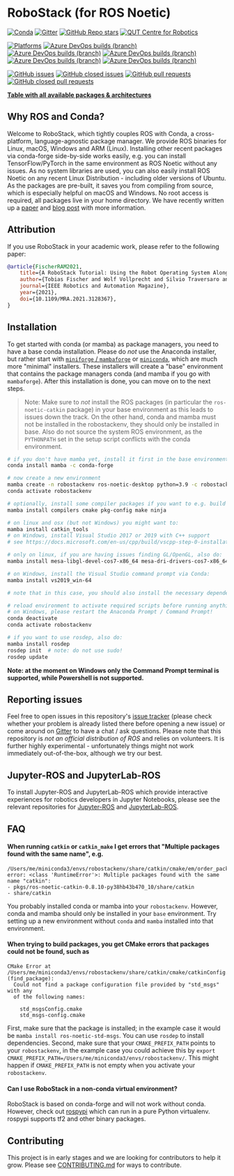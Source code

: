# RoboStack (for ROS Noetic)
[![Conda](https://img.shields.io/conda/dn/robostack/ros-noetic-desktop?style=flat-square)](https://anaconda.org/robostack/)
[![Gitter](https://img.shields.io/gitter/room/RoboStack/Lobby?style=flat-square)](https://gitter.im/RoboStack/Lobby)
[![GitHub Repo stars](https://img.shields.io/github/stars/robostack/ros-noetic?style=flat-square)](https://github.com/RoboStack/ros-noetic/)
[![QUT Centre for Robotics](https://img.shields.io/badge/collection-QUT%20Robotics-%23043d71?style=flat-square)](https://qcr.ai)

[![Platforms](https://img.shields.io/badge/platforms-linux%20%7C%20win%20%7C%20macos%20%7C%20macos_arm64%20%7C%20linux_aarch64-green.svg?style=flat-square)](https://github.com/RoboStack/ros-noetic)
[![Azure DevOps builds (branch)](https://img.shields.io/github/actions/workflow/status/robostack/ros-noetic/linux.yml?branch=buildbranch_linux&label=build%20linux&style=flat-square)](https://github.com/RoboStack/ros-noetic/actions/workflows/linux.yml)
[![Azure DevOps builds (branch)](https://img.shields.io/github/actions/workflow/status/robostack/ros-noetic/win.yml?branch=buildbranch_win&label=build%20win&style=flat-square)](https://github.com/RoboStack/ros-noetic/actions/workflows/win.yml)
[![Azure DevOps builds (branch)](https://img.shields.io/github/actions/workflow/status/robostack/ros-noetic/osx.yml?branch=buildbranch_osx&label=build%20osx&style=flat-square)](https://github.com/RoboStack/ros-noetic/actions/workflows/osx.yml)
[![Azure DevOps builds (branch)](https://img.shields.io/github/actions/workflow/status/robostack/ros-noetic/osx_arm64.yml?branch=buildbranch_osx_arm64&label=build%20osx-arm64&style=flat-square)](https://github.com/RoboStack/ros-noetic/actions/workflows/osx_arm64.yml)
[![Azure DevOps builds (branch)](https://img.shields.io/github/actions/workflow/status/robostack/ros-noetic/build_linux_aarch64.yml?branch=buildbranch_linux_aarch64&label=build%20aarch64&style=flat-square)](https://github.com/RoboStack/ros-noetic/actions/workflows/build_linux_aarch64.yml)

[![GitHub issues](https://img.shields.io/github/issues-raw/robostack/ros-noetic?style=flat-square)](https://github.com/RoboStack/ros-noetic/issues)
[![GitHub closed issues](https://img.shields.io/github/issues-closed-raw/robostack/ros-noetic?style=flat-square)](https://github.com/RoboStack/ros-noetic/issues?q=is%3Aissue+is%3Aclosed)
[![GitHub pull requests](https://img.shields.io/github/issues-pr-raw/robostack/ros-noetic?style=flat-square)](https://github.com/RoboStack/ros-noetic/pulls)
[![GitHub closed pull requests](https://img.shields.io/github/issues-pr-closed-raw/robostack/ros-noetic?style=flat-square)](https://github.com/RoboStack/ros-noetic/pulls?q=is%3Apr+is%3Aclosed)

[__Table with all available packages & architectures__](https://robostack.github.io/noetic.html)

## Why ROS and Conda?
Welcome to RoboStack, which tightly couples ROS with Conda, a cross-platform, language-agnostic package manager. We provide ROS binaries for Linux, macOS, Windows and ARM (Linux). Installing other recent packages via conda-forge side-by-side works easily, e.g. you can install TensorFlow/PyTorch in the same environment as ROS Noetic without any issues. As no system libraries are used, you can also easily install ROS Noetic on any recent Linux Distribution - including older versions of Ubuntu. As the packages are pre-built, it saves you from compiling from source, which is especially helpful on macOS and Windows. No root access is required, all packages live in your home directory. We have recently written up a [paper](https://arxiv.org/abs/2104.12910) and [blog post](https://medium.com/robostack/cross-platform-conda-packages-for-ros-fa1974fd1de3) with more information.

## Attribution
If you use RoboStack in your academic work, please refer to the following paper:
```bibtex
@article{FischerRAM2021,
    title={A RoboStack Tutorial: Using the Robot Operating System Alongside the Conda and Jupyter Data Science Ecosystems},
    author={Tobias Fischer and Wolf Vollprecht and Silvio Traversaro and Sean Yen and Carlos Herrero and Michael Milford},
    journal={IEEE Robotics and Automation Magazine},
    year={2021},
    doi={10.1109/MRA.2021.3128367},
}
```

## Installation

To get started with conda (or mamba) as package managers, you need to have a base conda installation. Please do _not_ use the Anaconda installer, but rather start with [`miniforge` / `mambaforge`](https://github.com/conda-forge/miniforge) or [`miniconda`](https://docs.conda.io/en/latest/miniconda.html), which are much more "minimal" installers. These installers will create a "base" environment that contains the package managers conda (and mamba if you go with `mambaforge`). After this installation is done, you can move on to the next steps.

> Note: Make sure to _not_ install the ROS packages (in particular the `ros-noetic-catkin` package) in your base environment as this leads to issues down the track. On the other hand, conda and mamba must not be installed in the robostackenv, they should only be installed in base. Also do not source the system ROS environment, as the `PYTHONPATH` set in the setup script conflicts with the conda environment.

```bash
# if you don't have mamba yet, install it first in the base environment (not needed when using mambaforge):
conda install mamba -c conda-forge

# now create a new environment
mamba create -n robostackenv ros-noetic-desktop python=3.9 -c robostack-staging -c conda-forge --no-channel-priority --override-channels
conda activate robostackenv

# optionally, install some compiler packages if you want to e.g. build packages in a catkin_ws:
mamba install compilers cmake pkg-config make ninja

# on linux and osx (but not Windows) you might want to:
mamba install catkin_tools
# on Windows, install Visual Studio 2017 or 2019 with C++ support 
# see https://docs.microsoft.com/en-us/cpp/build/vscpp-step-0-installation?view=msvc-160

# only on linux, if you are having issues finding GL/OpenGL, also do:
mamba install mesa-libgl-devel-cos7-x86_64 mesa-dri-drivers-cos7-x86_64 libselinux-cos7-x86_64 libxdamage-cos7-x86_64 libxxf86vm-cos7-x86_64 libxext-cos7-x86_64 xorg-libxfixes

# on Windows, install the Visual Studio command prompt via Conda:
mamba install vs2019_win-64

# note that in this case, you should also install the necessary dependencies with conda/mamba, if possible

# reload environment to activate required scripts before running anything
# on Windows, please restart the Anaconda Prompt / Command Prompt!
conda deactivate
conda activate robostackenv

# if you want to use rosdep, also do:
mamba install rosdep
rosdep init  # note: do not use sudo!
rosdep update
```

**Note: at the moment on Windows only the Command Prompt terminal is supported, while Powershell is not supported.**

## Reporting issues
Feel free to open issues in this repository's [issue tracker](https://github.com/RoboStack/ros-noetic/issues) (please check whether your problem is already listed there before opening a new issue) or come around on [Gitter](https://gitter.im/RoboStack/Lobby) to have a chat / ask questions. Please note that this repository is _not an official distribution of ROS_ and relies on volunteers. It is further highly experimental - unfortunately things might not work immediately out-of-the-box, although we try our best.

## Jupyter-ROS and JupyterLab-ROS
To install Jupyter-ROS and JupyterLab-ROS which provide interactive experiences for robotics developers in Jupyter Notebooks, please see the relevant repositories for [Jupyter-ROS](https://github.com/RoboStack/jupyter-ros) and [JupyterLab-ROS](https://github.com/RoboStack/jupyterlab-ros).

## FAQ
#### When running `catkin` or `catkin_make` I get errors that "Multiple packages found with the same name", e.g.
```
/Users/me/miniconda3/envs/robostackenv/share/catkin/cmake/em/order_packages.cmake.em:23: error: <class 'RuntimeError'>: Multiple packages found with the same name "catkin":
- pkgs/ros-noetic-catkin-0.8.10-py38hb43b470_10/share/catkin
- share/catkin
```
You probably installed conda or mamba into your `robostackenv`. However, conda and mamba should only be installed in your `base` environment. Try setting up a new environment without `conda` and `mamba` installed into that environment.

#### When trying to build packages, you get CMake errors that packages could not be found, such as
```
CMake Error at /Users/me/miniconda3/envs/robostackenv/share/catkin/cmake/catkinConfig.cmake:83 (find_package):
  Could not find a package configuration file provided by "std_msgs" with any
  of the following names:

    std_msgsConfig.cmake
    std_msgs-config.cmake
```
First, make sure that the package is installed; in the example case it would be `mamba install ros-noetic-std-msgs`. You can use `rosdep` to install dependencies. Second, make sure that your `CMAKE_PREFIX_PATH` points to your `robostackenv`, in the example case you could achieve this by `export CMAKE_PREFIX_PATH=/Users/me/miniconda3/envs/robostackenv/`. This might happen if `CMAKE_PREFIX_PATH` is not empty when you activate your `robostackenv`.

#### Can I use RoboStack in a non-conda virtual environment?
RoboStack is based on conda-forge and will not work without conda. However, check out [rospypi](https://github.com/rospypi/simple) which can run in a pure Python virtualenv. rospypi supports tf2 and other binary packages.


## Contributing
This project is in early stages and we are looking for contributors to help it grow. Please see [CONTRIBUTING.md](./CONTRIBUTING.md) for ways to contribute.
